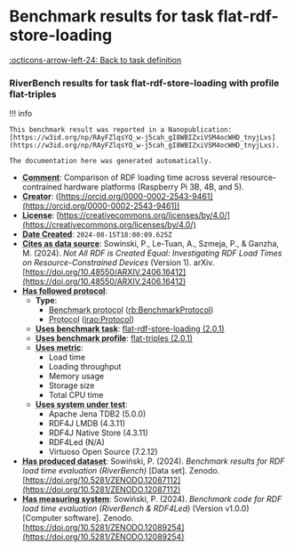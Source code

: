 # Benchmark results for task flat-rdf-store-loading

[:octicons-arrow-left-24: Back to task definition](index.md)

### RiverBench results for task flat-rdf-store-loading with profile flat-triples

<span id="RAyFZlqsYQ_w-j5cah_gI8WBIZxiVSM4ocWHD_tnyjLxs"></span>

!!! info

    This benchmark result was reported in a Nanopublication: [https://w3id.org/np/RAyFZlqsYQ_w-j5cah_gI8WBIZxiVSM4ocWHD_tnyjLxs](https://w3id.org/np/RAyFZlqsYQ_w-j5cah_gI8WBIZxiVSM4ocWHD_tnyjLxs).

    The documentation here was generated automatically.




- **<abbr title="A description of the subject resource.">Comment</abbr>**: Comparison of RDF loading time across several resource-contrained hardware platforms (Raspberry Pi 3B, 4B, and 5).
- **<abbr title="An entity responsible for making the resource.">Creator</abbr>**:  ([https://orcid.org/0000-0002-2543-9461](https://orcid.org/0000-0002-2543-9461))
- **<abbr title="A legal document giving official permission to do something with the resource.">License</abbr>**: [https://creativecommons.org/licenses/by/4.0/](https://creativecommons.org/licenses/by/4.0/)
- **<abbr title="Date of creation of the resource.">Date Created</abbr>**: `2024-08-15T18:00:09.625Z`
- **<abbr title="The citing entity cites the cited entity as source of data.">Cites as data source</abbr>**: Sowinski, P., Le-Tuan, A., Szmeja, P., &amp; Ganzha, M. (2024). <i>Not All RDF is Created Equal: Investigating RDF Load Times on Resource-Constrained Devices</i> (Version 1). arXiv. [https://doi.org/10.48550/ARXIV.2406.16412](https://doi.org/10.48550/ARXIV.2406.16412)
- **<abbr title="This property specifies the protocol that a benchmark follows">Has followed protocol</abbr>**: 
    - **Type**:     
        - <abbr title="The parameters of a performed benchmark (rb:PerformedBenchmark). Instances of this class specify the RiverBench profile, task, systems, and metrics that were used in the benchmark.">Benchmark protocol</abbr> ([rb:BenchmarkProtocol](https://w3id.org/riverbench/schema/metadata#BenchmarkProtocol))
        - <abbr title="A protocol is used to provide guidelines to execute certain tasks">Protocol</abbr> ([irao:Protocol](http://ontology.ethereal.cz/irao/Protocol))
    - **<abbr title="Indicates that the subject is using a specific RiverBench benchmark task.">Uses benchmark task</abbr>**: [flat-rdf-store-loading (2.0.1)](https://w3id.org/riverbench/v/2.0.1/tasks/flat-rdf-store-loading)
    - **<abbr title="Indicates that the subject is using a specific RiverBench benchmark profile.">Uses benchmark profile</abbr>**: [flat-triples (2.0.1)](https://w3id.org/riverbench/v/2.0.1/profiles/flat-triples)
    - **<abbr title="Indicates a benchmark metric that is used in a benchmark. Values of this property should be specified as the name of the metric, in the exact spelling as in the corresponding task definition. For example: 'Loading throughput'.">Uses metric</abbr>**:     
        - Load time
        - Loading throughput
        - Memory usage
        - Storage size
        - Total CPU time
    - **<abbr title="Indicates that the subject is using a specific system (e.g., an RDF store).">Uses system under test</abbr>**:     
        - Apache Jena TDB2 (5.0.0)
        - RDF4J LMDB (4.3.11)
        - RDF4J Native Store (4.3.11)
        - RDF4Led (N/A)
        - Virtuoso Open Source (7.2.12)
- **<abbr title="This property specifies the dataset which us produced by a benchmark">Has produced dataset</abbr>**: Sowiński, P. (2024). <i>Benchmark results for RDF load time evaluation (RiverBench)</i> [Data set]. Zenodo. [https://doi.org/10.5281/ZENODO.12087112](https://doi.org/10.5281/ZENODO.12087112)
- **<abbr title="This property specifies a system that measures a benchmark">Has measuring system</abbr>**: Sowiński, P. (2024). <i>Benchmark code for RDF load time evaluation (RiverBench &amp; RDF4Led)</i> (Version v1.0.0) [Computer software]. Zenodo. [https://doi.org/10.5281/ZENODO.12089254](https://doi.org/10.5281/ZENODO.12089254)

